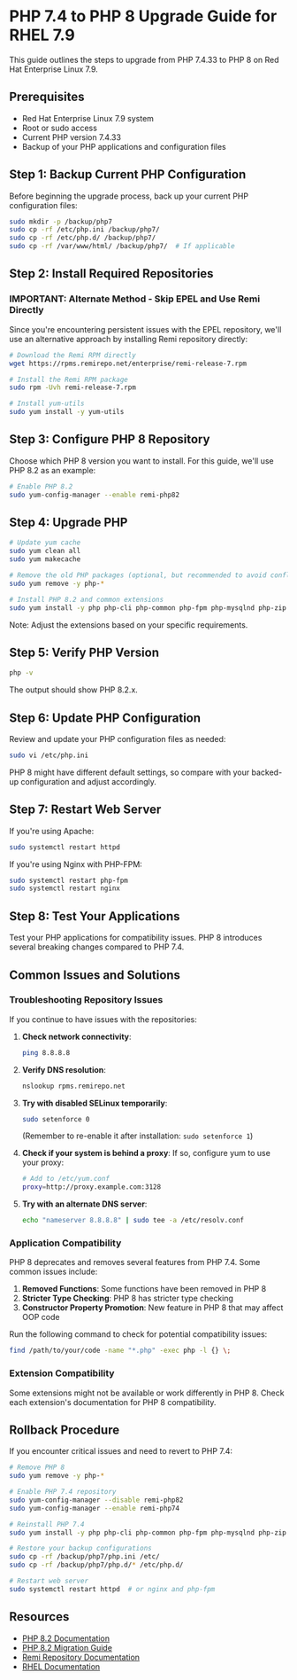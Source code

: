 # PHP 7.4 to PHP 8 Upgrade Guide for RHEL 7.9

This guide outlines the steps to upgrade from PHP 7.4.33 to PHP 8 on Red Hat Enterprise Linux 7.9.

## Prerequisites

* Red Hat Enterprise Linux 7.9 system
* Root or sudo access
* Current PHP version 7.4.33
* Backup of your PHP applications and configuration files

## Step 1: Backup Current PHP Configuration

Before beginning the upgrade process, back up your current PHP configuration files:

```bash
sudo mkdir -p /backup/php7
sudo cp -rf /etc/php.ini /backup/php7/
sudo cp -rf /etc/php.d/ /backup/php7/
sudo cp -rf /var/www/html/ /backup/php7/  # If applicable
```

## Step 2: Install Required Repositories

### IMPORTANT: Alternate Method - Skip EPEL and Use Remi Directly

Since you're encountering persistent issues with the EPEL repository, we'll use an alternative approach by installing Remi repository directly:

```bash
# Download the Remi RPM directly
wget https://rpms.remirepo.net/enterprise/remi-release-7.rpm

# Install the Remi RPM package
sudo rpm -Uvh remi-release-7.rpm

# Install yum-utils
sudo yum install -y yum-utils
```

## Step 3: Configure PHP 8 Repository

Choose which PHP 8 version you want to install. For this guide, we'll use PHP 8.2 as an example:

```bash
# Enable PHP 8.2
sudo yum-config-manager --enable remi-php82
```

## Step 4: Upgrade PHP

```bash
# Update yum cache
sudo yum clean all
sudo yum makecache

# Remove the old PHP packages (optional, but recommended to avoid conflicts)
sudo yum remove -y php-*

# Install PHP 8.2 and common extensions
sudo yum install -y php php-cli php-common php-fpm php-mysqlnd php-zip php-devel php-gd php-mbstring php-curl php-xml php-pear php-bcmath php-json php-intl php-opcache
```

Note: Adjust the extensions based on your specific requirements.

## Step 5: Verify PHP Version

```bash
php -v
```

The output should show PHP 8.2.x.

## Step 6: Update PHP Configuration

Review and update your PHP configuration files as needed:

```bash
sudo vi /etc/php.ini
```

PHP 8 might have different default settings, so compare with your backed-up configuration and adjust accordingly.

## Step 7: Restart Web Server

If you're using Apache:

```bash
sudo systemctl restart httpd
```

If you're using Nginx with PHP-FPM:

```bash
sudo systemctl restart php-fpm
sudo systemctl restart nginx
```

## Step 8: Test Your Applications

Test your PHP applications for compatibility issues. PHP 8 introduces several breaking changes compared to PHP 7.4.

## Common Issues and Solutions

### Troubleshooting Repository Issues

If you continue to have issues with the repositories:

1. **Check network connectivity**:
   ```bash
   ping 8.8.8.8
   ```

2. **Verify DNS resolution**:
   ```bash
   nslookup rpms.remirepo.net
   ```

3. **Try with disabled SELinux temporarily**:
   ```bash
   sudo setenforce 0
   ```
   (Remember to re-enable it after installation: `sudo setenforce 1`)

4. **Check if your system is behind a proxy**:
   If so, configure yum to use your proxy:
   ```bash
   # Add to /etc/yum.conf
   proxy=http://proxy.example.com:3128
   ```

5. **Try with an alternate DNS server**:
   ```bash
   echo "nameserver 8.8.8.8" | sudo tee -a /etc/resolv.conf
   ```

### Application Compatibility

PHP 8 deprecates and removes several features from PHP 7.4. Some common issues include:

1. **Removed Functions**: Some functions have been removed in PHP 8
2. **Stricter Type Checking**: PHP 8 has stricter type checking
3. **Constructor Property Promotion**: New feature in PHP 8 that may affect OOP code

Run the following command to check for potential compatibility issues:

```bash
find /path/to/your/code -name "*.php" -exec php -l {} \;
```

### Extension Compatibility

Some extensions might not be available or work differently in PHP 8. Check each extension's documentation for PHP 8 compatibility.

## Rollback Procedure

If you encounter critical issues and need to revert to PHP 7.4:

```bash
# Remove PHP 8
sudo yum remove -y php-*

# Enable PHP 7.4 repository
sudo yum-config-manager --disable remi-php82
sudo yum-config-manager --enable remi-php74

# Reinstall PHP 7.4
sudo yum install -y php php-cli php-common php-fpm php-mysqlnd php-zip php-devel php-gd php-mbstring php-curl php-xml php-pear php-bcmath php-json

# Restore your backup configurations
sudo cp -rf /backup/php7/php.ini /etc/
sudo cp -rf /backup/php7/php.d/* /etc/php.d/

# Restart web server
sudo systemctl restart httpd  # or nginx and php-fpm
```

## Resources

- [PHP 8.2 Documentation](https://www.php.net/releases/8.2/en.php)
- [PHP 8.2 Migration Guide](https://www.php.net/manual/en/migration82.php)
- [Remi Repository Documentation](https://blog.remirepo.net/pages/Config-en)
- [RHEL Documentation](https://access.redhat.com/documentation/en-us/red_hat_enterprise_linux/7)
